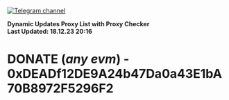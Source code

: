[![Telegram channel](https://img.shields.io/endpoint?url=https://runkit.io/damiankrawczyk/telegram-badge/branches/master?url=https://t.me/n4z4v0d)](https://t.me/n4z4v0d) 

**Dynamic Updates Proxy List with Proxy Checker**  
**Last Updated: 18.12.23 20:16**

# DONATE (_any evm_) - 0xDEADf12DE9A24b47Da0a43E1bA70B8972F5296F2
